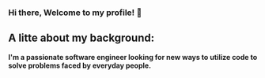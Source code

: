 ### Hi there, Welcome to my profile! 👋

## A litte about my background:
__I'm a passionate software engineer looking for new ways to utilize code to solve problems faced by everyday people.__

